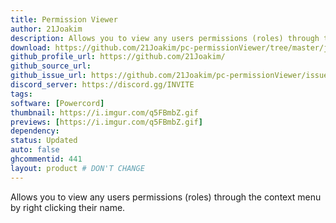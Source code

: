 ```yaml
---
title: Permission Viewer
author: 21Joakim
description: Allows you to view any users permissions (roles) through the context menu by right clicking their name.
download: https://github.com/21Joakim/pc-permissionViewer/tree/master/jockie-permissionViewer
github_profile_url: https://github.com/21Joakim/
github_source_url:
github_issue_url: https://github.com/21Joakim/pc-permissionViewer/issues
discord_server: https://discord.gg/INVITE
tags:
software: [Powercord]
thumbnail: https://i.imgur.com/q5FBmbZ.gif
previews: [https://i.imgur.com/q5FBmbZ.gif]
dependency:
status: Updated
auto: false
ghcommentid: 441
layout: product # DON'T CHANGE
---
```

Allows you to view any users permissions (roles) through the context menu by right clicking their name.